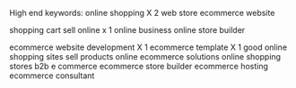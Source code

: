 High end keywords:
online shopping X 2
web store
ecommerce website

shopping cart
sell online x 1
online business
online store builder

ecommerce website development X 1
ecommerce template X 1
good online shopping sites
sell products online
ecommerce solutions
online shopping stores
b2b e commerce
ecommerce store builder
ecommerce hosting
ecommerce consultant
